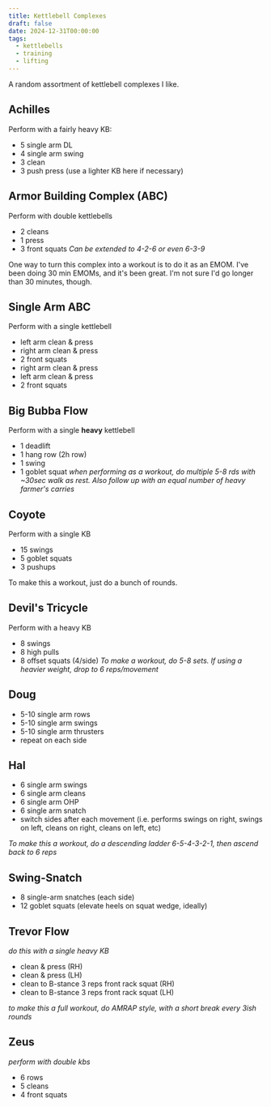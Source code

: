 ```yaml
---
title: Kettlebell Complexes
draft: false
date: 2024-12-31T00:00:00
tags:
  - kettlebells
  - training
  - lifting
---
```

A random assortment of kettlebell complexes I like.

## Achilles
Perform with a fairly heavy KB:
- 5 single arm DL
- 4 single arm swing
- 3 clean
- 3 push press (use a lighter KB here if necessary)

## Armor Building Complex (ABC)
Perform with double kettlebells
- 2 cleans
- 1 press
- 3 front squats
*Can be extended to 4-2-6 or even 6-3-9*

One way to turn this complex into a workout is to do it as an EMOM. I've been doing 30 min EMOMs, and it's been great. I'm not sure I'd go longer than 30 minutes, though.

## Single Arm ABC
Perform with a single kettlebell
- left arm clean & press
- right arm clean & press
- 2 front squats
- right arm clean & press
- left arm clean & press
- 2 front squats

## Big Bubba Flow
Perform with a single **heavy** kettlebell
- 1 deadlift
- 1 hang row (2h row)
- 1 swing
- 1 goblet squat
*when performing as a workout, do multiple 5-8 rds with ~30sec walk as rest. Also follow up with an equal number of heavy farmer's carries*

## Coyote
Perform with a single KB
- 15 swings
- 5 goblet squats
- 3 pushups

To make this a workout, just do a bunch of rounds.

## Devil's Tricycle
Perform with a heavy KB
- 8 swings
- 8 high pulls
- 8 offset squats (4/side)
*To make a workout, do 5-8 sets. If using a heavier weight, drop to 6 reps/movement*

## Doug
- 5-10 single arm rows
- 5-10 single arm swings
- 5-10 single arm thrusters
- repeat on each side

## Hal
- 6 single arm swings
- 6 single arm cleans
- 6 single arm OHP
- 6 single arm snatch
- switch sides after each movement (i.e. performs swings on right, swings on left, cleans on right, cleans on left, etc)

*To make this a workout, do a descending ladder 6-5-4-3-2-1, then ascend back to 6 reps*
## Swing-Snatch
- 8 single-arm snatches (each side)
- 12 goblet squats (elevate heels on squat wedge, ideally)

## Trevor Flow
*do this with a single heavy KB*
- clean & press (RH)
- clean & press (LH)
- clean to B-stance 3 reps front rack squat (RH)
- clean to B-stance 3 reps front rack squat (LH)

*to make this a full workout, do AMRAP style, with a short break every 3ish rounds*

## Zeus
*perform with double kbs*
- 6 rows
- 5 cleans
- 4 front squats